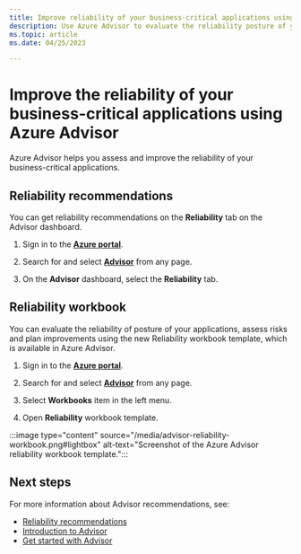 ```yaml
---
title: Improve reliability of your business-critical applications using Azure Advisor.
description: Use Azure Advisor to evaluate the reliability posture of your business-critical applications, assess risks and plan improvements.
ms.topic: article
ms.date: 04/25/2023

---
```


# Improve the reliability of your business-critical applications using Azure Advisor

Azure Advisor helps you assess and improve the reliability of your business-critical applications. 

## Reliability recommendations

You can get reliability recommendations on the **Reliability** tab on the Advisor dashboard.

1. Sign in to the [**Azure portal**](https://portal.azure.com).

1. Search for and select [**Advisor**](https://aka.ms/azureadvisordashboard) from any page.

1. On the **Advisor** dashboard, select the **Reliability** tab.

## Reliability workbook

You can evaluate the reliability of posture of your applications, assess risks and plan improvements using the new Reliability workbook template, which is available in Azure Advisor.

1. Sign in to the [**Azure portal**](https://portal.azure.com).

1. Search for and select [**Advisor**](https://aka.ms/azureadvisordashboard) from any page.

1. Select **Workbooks** item in the left menu. 

1. Open **Reliability** workbook template. 

:::image type="content" source="/media/advisor-reliability-workbook.png#lightbox" alt-text="Screenshot of the Azure Advisor reliability workbook template.":::


## Next steps

For more information about Advisor recommendations, see:
* [Reliability recommendations](advisor-reference-reliability-recommendations.md)
* [Introduction to Advisor](advisor-overview.md)
* [Get started with Advisor](advisor-get-started.md)


